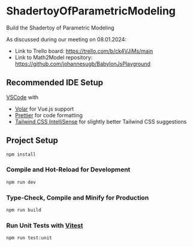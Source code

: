 # ShadertoyOfParametricModeling

Build the Shadertoy of Parametric Modeling

As discussed during our meeting on 08.01.2024:

- Link to Trello board: https://trello.com/b/ck4VJiMs/main
- Link to Math2Model repository: https://github.com/johannesugb/BabylonJsPlayground

## Recommended IDE Setup

[VSCode](https://code.visualstudio.com/) with

- [Volar](https://marketplace.visualstudio.com/items?itemName=Vue.volar) for Vue.js support
- [Prettier](https://marketplace.visualstudio.com/items?itemName=esbenp.prettier-vscode) for code formatting
- [Tailwind CSS IntelliSense](https://marketplace.visualstudio.com/items?itemName=bradlc.vscode-tailwindcss) for slightly better Tailwind CSS suggestions

## Project Setup

```sh
npm install
```

### Compile and Hot-Reload for Development

```sh
npm run dev
```

### Type-Check, Compile and Minify for Production

```sh
npm run build
```

### Run Unit Tests with [Vitest](https://vitest.dev/)

```sh
npm run test:unit
```
